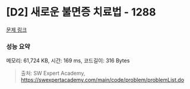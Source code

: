 # [D2] 새로운 불면증 치료법 - 1288 

[문제 링크](https://swexpertacademy.com/main/code/problem/problemDetail.do?contestProbId=AV18_yw6I9MCFAZN) 

### 성능 요약

메모리: 61,724 KB, 시간: 169 ms, 코드길이: 316 Bytes



> 출처: SW Expert Academy, https://swexpertacademy.com/main/code/problem/problemList.do